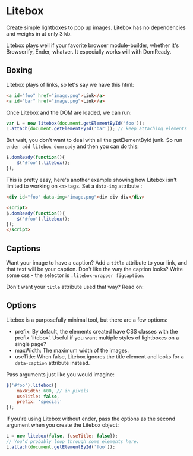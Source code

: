 # Litebox

Create simple lightboxes to pop up images. Litebox has no dependencies and weighs in at only 3 kb.

Litebox plays well if your favorite browser module-builder, whether it's Browserify, Ender, whatver. It especially works will with DomReady.

## Boxing

Litebox plays of links, so let's say we have this html:

````html
<a id="foo" href="image.png">Link</a>
<a id="bar" href="image.png">Link</a>
````

Once Litebox and the DOM are loaded, we can run:

````js
var L = new litebox(document.getElementById('foo'));
L.attach(document.getElementById('bar')); // keep attaching elements
````

But wait, you don't want to deal with all the getElementById junk. So run `ender add litebox domready` and then you can do this:

````javascript
$.domReady(function(){
    $('#foo').litebox();
});
````

This is pretty easy, here's another example showing how Litebox isn't limited to working on `<a>` tags. Set a `data-img` attribute :

````html
<div id="foo" data-img="image.png">div div div</div>

<script>
$.domReady(function(){
    $('#foo').litebox();
});
</script>
````

## Captions

Want your image to have a caption? Add a `title` attribute to your link, and that text will be your caption. Don't like the way the caption looks? Write some css - the selector is `.litebox-wrapper figcaption`.

Don't want your `title` attribute used that way? Read on:

## Options

Litebox is a purposefully minimal tool, but there are a few options:

* prefix: By default, the elements created have CSS classes with the prefix 'litebox'. Useful if you want multiple styles of lightboxes on a single page?
* maxWidth: The maximum width of the images.
* useTitle: When false, Litebox ignores the title element and looks for a `data-caption` attribute instead.

Pass arguments just like you would imagine:

````javascript
$('#foo').litebox({
    maxWidth: 600, // in pixels
    useTitle: false,
    prefix: 'special'
});
````

If you're using Litebox without ender, pass the options as the second argument when you create the Litebox object:

````javascript
L = new litebox(false, {useTitle: false});
// You'd probably loop through some elements here.
L.attach(document.getElementById('foo'));
````

